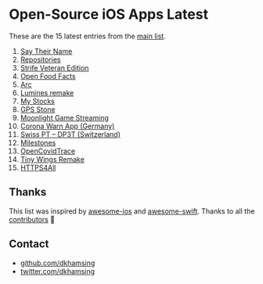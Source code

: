 # Open-Source iOS Apps Latest

These are the 15 latest entries from the [main list](https://github.com/dkhamsing/open-source-ios-apps).


1. [Say Their Name](https://github.com/Say-Their-Name/say-their-names-ios)
2. [Repositories](https://github.com/kitasuke/SwiftUI-Flux)
3. [Strife Veteran Edition](https://github.com/svkaiser/strife-ve)
4. [Open Food Facts](https://github.com/openfoodfacts/openfoodfacts-ios)
5. [Arc](https://github.com/sobri909/ArcMini)
6. [Lumines remake](https://github.com/kaikai2/luminesk5)
7. [My Stocks](https://github.com/dkhamsing/stocks)
8. [GPS Stone](https://github.com/frostland/GPS-Stone)
9. [Moonlight Game Streaming](https://github.com/moonlight-stream/moonlight-ios)
10. [Corona Warn App (Germany)](https://github.com/corona-warn-app/cwa-app-ios)
11. [Swiss PT – DP3T (Switzerland)](https://github.com/DP-3T/dp3t-app-ios-ch)
12. [Milestones](https://github.com/jpsim/Milestones)
13. [OpenCovidTrace](https://github.com/OpenCovidTrace/octrace-ios)
14. [Tiny Wings Remake](https://github.com/haqu/tiny-wings)
15. [HTTPS4All](https://github.com/bouk/HTTPS4All)

## Thanks

This list was inspired by [awesome-ios](https://github.com/vsouza/awesome-ios) and [awesome-swift](https://github.com/matteocrippa/awesome-swift). Thanks to all the [contributors](https://github.com/dkhamsing/open-source-ios-apps/graphs/contributors) 🎉 

## Contact

- [github.com/dkhamsing](https://github.com/dkhamsing)
- [twitter.com/dkhamsing](https://twitter.com/dkhamsing)
